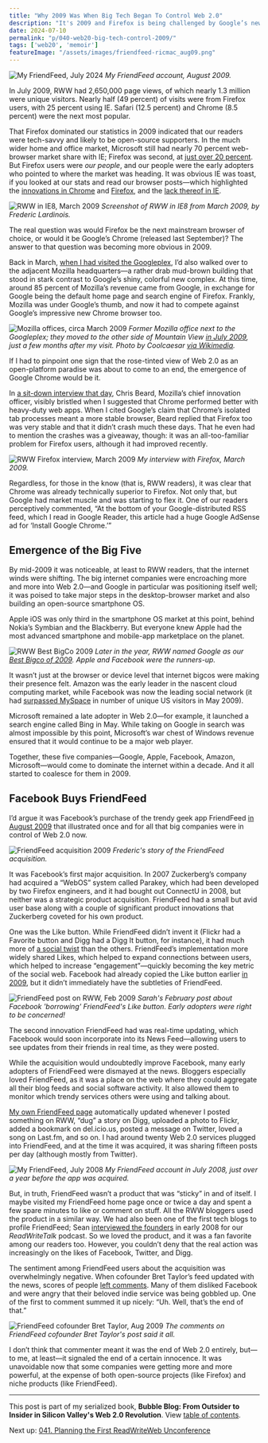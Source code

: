 ```yaml
---
title: "Why 2009 Was When Big Tech Began To Control Web 2.0"
description: "It's 2009 and Firefox is being challenged by Google’s new Chrome browser, as Microsoft IE continues its slow decline. Meanwhile, Facebook acquires trendy social software app FriendFeed."
date: 2024-07-10
permalink: "p/040-web20-big-tech-control-2009/"
tags: ['web20', 'memoir']
featureImage: "/assets/images/friendfeed-ricmac_aug09.png"
---
```


![My FriendFeed, July 2024](/assets/images/friendfeed-ricmac_aug09.png)
*My FriendFeed account, August 2009.*

In July 2009, RWW had 2,650,000 page views, of which nearly 1.3 million were unique visitors. Nearly half (49 percent) of visits were from Firefox users, with 25 percent using IE. Safari (12.5 percent) and Chrome (8.5 percent) were the next most popular.

That Firefox dominated our statistics in 2009 indicated that our readers were tech-savvy and likely to be open-source supporters. In the much wider home and office market, Microsoft still had nearly 70 percent web-browser market share with IE; Firefox was second, at [just over 20 percent](https://en.wikipedia.org/wiki/Usage_share_of_web_browsers). But Firefox users were *our people*, and our people were the early adopters who pointed to where the market was heading. It was obvious IE was toast, if you looked at our stats and read our browser posts—which highlighted the [innovations in Chrome](https://web.archive.org/web/20090417222536/http://www.readwriteweb.com/archives/chrome_experiments_google_launches_new_site_to_sho.php) and [Firefox](https://web.archive.org/web/20090417222536/http://www.readwriteweb.com/archives/the_future_of_firefox_no_tabs_built_in_ubiquity.php), and the [lack thereof in IE](https://web.archive.org/web/20090419125226/http://www.readwriteweb.com/archives/internet_explorer_8_has_arrived_1.php).

![RWW in IE8, March 2009](/assets/images/ie8_rww-mar09.png)
*Screenshot of RWW in IE8 from March 2009, by Frederic Lardinois.*

The real question was would Firefox be the next mainstream browser of choice, or would it be Google’s Chrome (released last September)? The answer to that question was becoming more obvious in 2009.

Back in March, [when I had visited the Googleplex](/p/037-googleplex-2009-rww-channels/), I’d also walked over to the adjacent Mozilla headquarters—a rather drab mud-brown building that stood in stark contrast to Google’s shiny, colorful new complex. At this time, around 85 percent of Mozilla’s revenue came from Google, in exchange for Google being the default home page and search engine of Firefox. Frankly, Mozilla was under Google’s thumb, and now it had to compete against Google’s impressive new Chrome browser too. 

![Mozilla offices, circa March 2009](/assets/images/1440px-Mozillaheadquarters.jpg)
*Former Mozilla office next to the Googleplex; they moved to the other side of Mountain View [in July 2009](https://eu.gainesville.com/story/news/2009/07/26/for-mozilla-and-google-group-hugs-get-tricky/31715569007/), just a few months after my visit. Photo by Coolcaesar [via Wikimedia](https://commons.wikimedia.org/wiki/File:Mozillaheadquarters.jpg).*

If I had to pinpoint one sign that the rose-tinted view of Web 2.0 as an open-platform paradise was about to come to an end, the emergence of Google Chrome would be it.

In [a sit-down interview that day](https://web.archive.org/web/20090326200143/http://www.readwriteweb.com//archives//the_future_of_firefox_chris_beard.php), Chris Beard, Mozilla’s chief innovation officer, visibly bristled when I suggested that Chrome performed better with heavy-duty web apps. When I cited Google’s claim that Chrome’s isolated tab processes meant a more stable browser, Beard replied that Firefox too was very stable and that it didn’t crash much these days. That he even had to mention the crashes was a giveaway, though: it was an all-too-familiar problem for Firefox users, although it had improved recently. 

![RWW Firefox interview, March 2009](/assets/images/rww-firefox-interview-mar09.png)
*My interview with Firefox, March 2009.*

Regardless, for those in the know (that is, RWW readers), it was clear that Chrome was already technically superior to Firefox. Not only that, but Google had market muscle and was starting to flex it. One of our readers perceptively commented, “At the bottom of your Google-distributed RSS feed, which I read in Google Reader, this article had a huge Google AdSense ad for ‘Install Google Chrome.’”

## Emergence of the Big Five

By mid-2009 it was noticeable, at least to RWW readers, that the internet winds were shifting. The big internet companies were encroaching more and more into Web 2.0—and Google in particular was positioning itself well; it was poised to take major steps in the desktop-browser market and also building an open-source smartphone OS. 

Apple iOS was only third in the smartphone OS market at this point, behind Nokia’s Symbian and the Blackberry. But everyone knew Apple had the most advanced smartphone and mobile-app marketplace on the planet.

![RWW Best BigCo 2009](/assets/images/rww-bestbigco-2009.png)
*Later in the year, RWW named Google as our [Best Bigco of 2009](https://web.archive.org/web/20091218083929/http://www.readwriteweb.com/archives/best_bigco_of_2009.php). Apple and Facebook were the runners-up.*

It wasn’t just at the browser or device level that internet bigcos were making their presence felt. Amazon was the early leader in the nascent cloud computing market, while Facebook was now the leading social network (it had [surpassed MySpace](https://en.wikipedia.org/wiki/Myspace#:~:text=In%20May%202009%2C%20Facebook%20surpassed,had%20dropped%20to%20seven%20million) in number of unique US visitors in May 2009). 

Microsoft remained a late adopter in Web 2.0—for example, it launched a search engine called Bing in May. While taking on Google in search was almost impossible by this point, Microsoft’s war chest of Windows revenue ensured that it would continue to be a major web player. 

Together, these five companies—Google, Apple, Facebook, Amazon, Microsoft—would come to dominate the internet within a decade. And it all started to coalesce for them in 2009.

## Facebook Buys FriendFeed

I’d argue it was Facebook’s purchase of the trendy geek app FriendFeed [in August 2009](https://web.archive.org/web/20090821001313/http://www.readwriteweb.com/archives/facebook_just_bought_friendfeed.php) that illustrated once and for all that big companies were in control of Web 2.0 now. 

![FriendFeed acquisition 2009](/assets/images/rww-friendfeed-acquisition-aug09.png)
*Frederic's story of the FriendFeed acquisition.*

It was Facebook’s first major acquisition. In 2007 Zuckerberg’s company had acquired a “WebOS” system called Parakey, which had been developed by two Firefox engineers, and it had bought out ConnectU in 2008, but neither was a strategic product acquisition. FriendFeed had a small but avid user base along with a couple of significant product innovations that Zuckerberg coveted for his own product.

One was the Like button. While FriendFeed didn’t invent it (Flickr had a Favorite button and Digg had a Digg It button, for instance), it had much more of [a social twist](https://web.archive.org/web/20090821014751/http://www.readwriteweb.com/archives/facebook_users_-_heres_what_friendfeed_brings_to_t.php) than the others. FriendFeed’s implementation more widely shared Likes, which helped to expand connections between users, which helped to increase “engagement”—quickly becoming the key metric of the social web. Facebook had already copied the Like button earlier [in 2009](https://web.archive.org/web/20090213220151/http://readwriteweb.com/archives/last_night_facebook_added_a.php), but it didn’t immediately have the subtleties of FriendFeed. 

![FriendFeed post on RWW, Feb 2009](/assets/images/rww-friendfeed-feb09.png)
*Sarah's February post about Facebook 'borrowing' FriendFeed's Like button. Early adopters were right to be concerned!*

The second innovation FriendFeed had was real-time updating, which Facebook would soon incorporate into its News Feed—allowing users to see updates from their friends in real time, as they were posted.

While the acquisition would undoubtedly improve Facebook, many early adopters of FriendFeed were dismayed at the news. Bloggers especially loved FriendFeed, as it was a place on the web where they could aggregate all their blog feeds and social software activity. It also allowed them to monitor which trendy services others were using and talking about. 

[My own FriendFeed page](https://web.archive.org/web/20090811181346/http://friendfeed.com:80/ricmac) automatically updated whenever I posted something on RWW, “dug” a story on Digg, uploaded a photo to Flickr, added a bookmark on del&#46;icio&#46;us, posted a message on Twitter, loved a song on Last&#46;fm, and so on. I had around twenty Web 2.0 services plugged into FriendFeed, and at the time it was acquired, it was sharing fifteen posts per day (although mostly from Twitter).

![My FriendFeed, July 2008](/assets/images/friendfeed-ricmac-july08.png)
*My FriendFeed account in July 2008, just over a year before the app was acquired.*

But, in truth, FriendFeed wasn’t a product that was “sticky” in and of itself. I maybe visited my FriendFeed home page once or twice a day and spent a few spare minutes to like or comment on stuff. All the RWW bloggers used the product in a similar way. We had also been one of the first tech blogs to profile FriendFeed; Sean [interviewed the founders](https://web.archive.org/web/20080208142905/http://readwritetalk.com/2008/02/04/bret-taylor-paul-buchheit-co-founders-friendfeed/) in early 2008 for our *ReadWriteTalk* podcast. So we loved the product, and it was a fan favorite among our readers too. However, you couldn’t deny that the real action was increasingly on the likes of Facebook, Twitter, and Digg.

The sentiment among FriendFeed users about the acquisition was overwhelmingly negative. When cofounder Bret Taylor’s feed updated with the news, scores of people [left comments](https://web.archive.org/web/20090825202421/http://friendfeed.com/friendfeed-news/ecc7eb46/friendfeed-accepts-facebook-friend-request). Many of them disliked Facebook and were angry that their beloved indie service was being gobbled up. One of the first to comment summed it up nicely: “Uh. Well, that’s the end of that.”

![FriendFeed cofounder Bret Taylor, Aug 2009](/assets/images/friendfeed-bret-taylor-aug09.png)
*The comments on FriendFeed cofounder Bret Taylor's post said it all.*

I don’t think that commenter meant it was the end of Web 2.0 entirely, but—to me, at least—it signaled the end of a certain innocence. It was unavoidable now that some companies were getting more and more powerful, at the expense of both open-source projects (like Firefox) and niche products (like FriendFeed).

* * *

This post is part of my serialized book, **Bubble Blog: From Outsider to Insider in Silicon Valley's Web 2.0 Revolution**. View [table of contents](/p/roadmap-bubbleblog/).

Next up: [041. Planning the First ReadWriteWeb Unconference](/p/041-readwriteweb-event-planning-2009/)